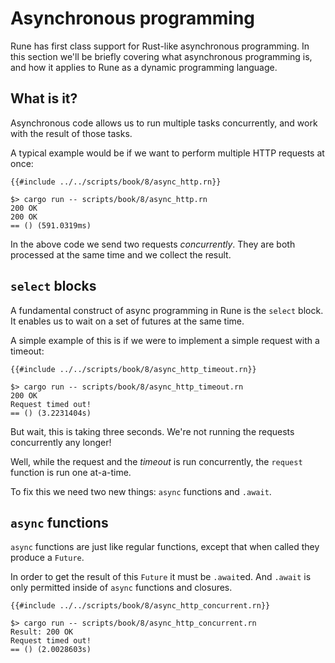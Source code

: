 # Asynchronous programming

Rune has first class support for Rust-like asynchronous programming.
In this section we'll be briefly covering what asynchronous programming is, and
how it applies to Rune as a dynamic programming language.

## What is it?

Asynchronous code allows us to run multiple tasks concurrently, and work with
the result of those tasks.

A typical example would be if we want to perform multiple HTTP requests at once:

```rust,noplaypen
{{#include ../../scripts/book/8/async_http.rn}}
```

```text
$> cargo run -- scripts/book/8/async_http.rn
200 OK
200 OK
== () (591.0319ms)
```

In the above code we send two requests *concurrently*. They are both processed
at the same time and we collect the result.

## `select` blocks

A fundamental construct of async programming in Rune is the `select` block.
It enables us to wait on a set of futures at the same time.

A simple example of this is if we were to implement a simple request with a
timeout:

```rust,noplaypen
{{#include ../../scripts/book/8/async_http_timeout.rn}}
```

```text
$> cargo run -- scripts/book/8/async_http_timeout.rn
200 OK
Request timed out!
== () (3.2231404s)
```

But wait, this is taking three seconds. We're not running the requests
concurrently any longer!

Well, while the request and the *timeout* is run concurrently, the `request`
function is run one at-a-time.

To fix this we need two new things: `async` functions and `.await`.

## `async` functions

`async` functions are just like regular functions, except that when called they
produce a `Future`.

In order to get the result of this `Future` it must be `.await`ed. And `.await`
is only permitted inside of `async` functions and closures.

```rust,noplaypen
{{#include ../../scripts/book/8/async_http_concurrent.rn}}
```

```text
$> cargo run -- scripts/book/8/async_http_concurrent.rn
Result: 200 OK
Request timed out!
== () (2.0028603s)
```
